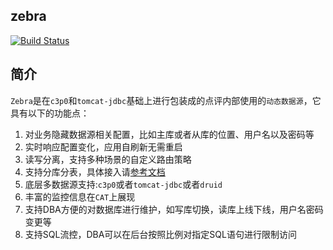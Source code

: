 ## zebra

[![Build Status](https://travis-ci.org/dianping/zebra.svg?branch=master)](https://travis-ci.org/dianping/zebra)

## 简介
`Zebra`是在`c3p0`和`tomcat-jdbc`基础上进行包装成的点评内部使用的`动态数据源`，它具有以下的功能点：

1. 对业务隐藏数据源相关配置，比如主库或者从库的位置、用户名以及密码等
2. 实时响应配置变化，应用自刷新无需重启
3. 读写分离，支持多种场景的自定义路由策略
4. 支持分库分表，具体接入请[参考文档](/arch/zebra/blob/master/zebra-api/README_SHARD.md)
5. 底层多数据源支持:`c3p0`或者`tomcat-jdbc`或者`druid`
6. 丰富的监控信息在`CAT`上展现
7. 支持DBA方便的对数据库进行维护，如写库切换，读库上线下线，用户名密码变更等
8. 支持SQL流控，DBA可以在后台按照比例对指定SQL语句进行限制访问
